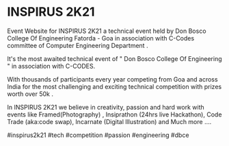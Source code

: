 # INSPIRUS 2K21


Event Website for INSPIRUS 2K21 a technical event held by Don Bosco College Of Engineering Fatorda - Goa in association with C-Codes committee of Computer Engineering Department .


It's the most awaited technical event of " Don Bosco College Of Engineering " in association with C-CODES.

With thousands of participants every year competing from Goa and across India for the most challenging and exciting technical competition with prizes worth over 50k .

In INSPIRUS 2K21 we believe in creativity, passion and hard work with events like Framed(Photography) , Insiprathon (24hrs live  Hackathon), Code Trade (aka:code swap), Incarnate (Digital Illustration) and Much more ....




#inspirus2k21 #tech #competition #passion #engineering #dbce

